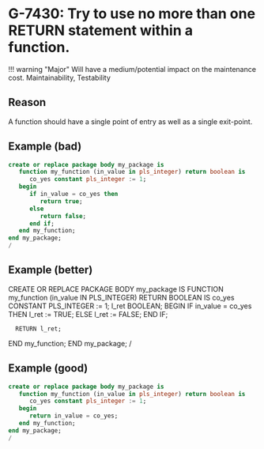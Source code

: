 # G-7430: Try to use no more than one RETURN statement within a function.

!!! warning "Major"
    Will have a medium/potential impact on the maintenance cost.
    Maintainability, Testability

## Reason

A function should have a single point of entry as well as a single exit-point.

## Example (bad)

``` sql
create or replace package body my_package is
   function my_function (in_value in pls_integer) return boolean is
      co_yes constant pls_integer := 1;
   begin
      if in_value = co_yes then
         return true;
      else
         return false;
      end if;
   end my_function;
end my_package;
/
```

## Example (better)

CREATE OR REPLACE PACKAGE BODY my_package IS
   FUNCTION my_function (in_value IN PLS_INTEGER) RETURN BOOLEAN IS
      co_yes CONSTANT PLS_INTEGER := 1;
      l_ret BOOLEAN;
   BEGIN
      IF in_value = co_yes THEN
         l_ret := TRUE;
      ELSE
         l_ret := FALSE;
      END IF;
      
      RETURN l_ret;
   END my_function;
END my_package;
/

## Example (good)

``` sql
create or replace package body my_package is
   function my_function (in_value in pls_integer) return boolean is
      co_yes constant pls_integer := 1;
   begin
      return in_value = co_yes;
   end my_function;
end my_package;
/
```